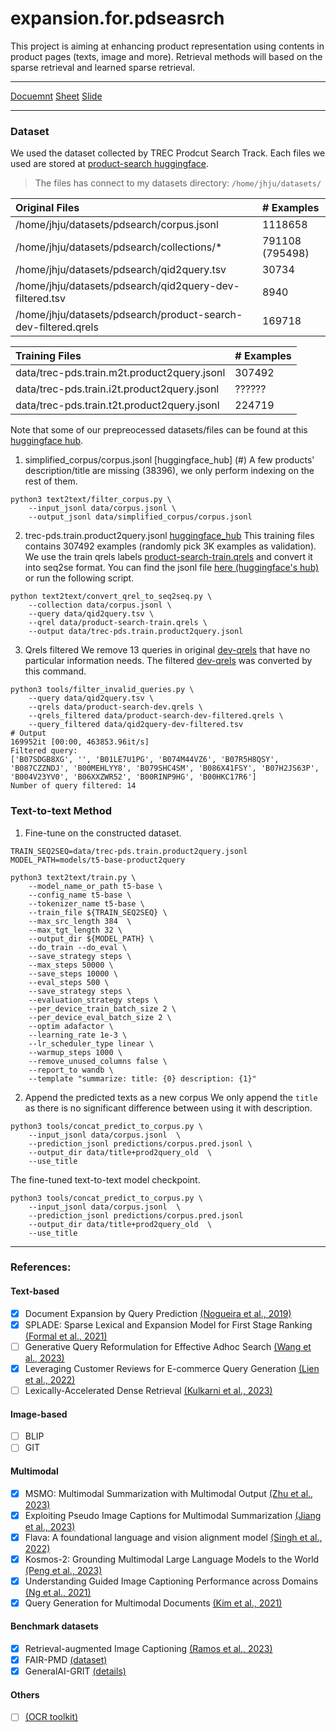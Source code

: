 # expansion.for.pdseasrch

This project is aiming at enhancing product representation using contents in product pages (texts, image and more). 
Retrieval methods will based on the sparse retrieval and learned sparse retrieval.

---
[Docuemnt](https://docs.google.com/document/d/1KxX3rIW7nBVcREkZ5GRUDD2ECPeXSthNUQLnxbSi464/edit?usp=sharing)
[Sheet](https://docs.google.com/spreadsheets/d/1exPfLltGaaf-4Xf3cw4eEhlh8fmouJjoWg4aZWtZDME/edit?usp=sharing)
[Slide](https://docs.google.com/presentation/d/1INviUYGwyGmfDqzhgTnfemRisEd8CJQTWcpVL0pPFXA/edit?usp=sharing)

---
### Dataset
We used the dataset collected by TREC Prodcut Search Track. 
Each files we used are stored at [product-search huggingface](https://huggingface.co/trec-product-search). 
> The files has connect to my datasets directory: `/home/jhju/datasets/`

| Original Files                                          | \# Examples       |
|:------------------------------------------------------- |:------------------|
| /home/jhju/datasets/pdsearch/corpus.jsonl               | 1118658           |
| /home/jhju/datasets/pdsearch/collections/\*             | 791108 (795498)   |
| /home/jhju/datasets/pdsearch/qid2query.tsv              | 30734             |
| /home/jhju/datasets/pdsearch/qid2query-dev-filtered.tsv | 8940              |
| /home/jhju/datasets/pdsearch/product-search-dev-filtered.qrels | 169718     |

| Training Files                             | \# Examples |
|:-------------------------------------------|:------------|
| data/trec-pds.train.m2t.product2query.jsonl| 307492      |
| data/trec-pds.train.i2t.product2query.jsonl| ??????      |
| data/trec-pds.train.t2t.product2query.jsonl| 224719      |


Note that some of our prepreocessed datasets/files can be found at this [huggingface hub](https://huggingface.co/datasets/DylanJHJ/pds2023/tree/main).

1. simplified_corpus/corpus.jsonl [huggingface_hub] (#) 
A few products' description/title are missing (38396), we only perform indexing on the rest of them.
```
python3 text2text/filter_corpus.py \
    --input_jsonl data/corpus.jsonl \
    --output_jsonl data/simplified_corpus/corpus.jsonl
```

2. trec-pds.train.product2query.jsonl [huggingface_hub](#)
This training files contains 307492 examples (randomly pick 3K examples as validation). We use the train qrels labels [product-search-train.qrels](#) and convert it into seq2se format. You can find the jsonl file [here (huggingface's hub)](#) or run the following script.
```
python text2text/convert_qrel_to_seq2seq.py \
    --collection data/corpus.jsonl \
    --query data/qid2query.tsv \
    --qrel data/product-search-train.qrels \
    --output data/trec-pds.train.product2query.jsonl
```

3. Qrels filtered
We remove 13 queries in original [dev-qrels](data/product-search-dev.qrels) that have no particular information needs. 
The filtered [dev-qrels](data/product-search-filtered-dev.qrels) was converted by this command.
```
python3 tools/filter_invalid_queries.py \
    --query data/qid2query.tsv \
    --qrels data/product-search-dev.qrels \
    --qrels_filtered data/product-search-dev-filtered.qrels \
    --query_filtered data/qid2query-dev-filtered.tsv
# Output
169952it [00:00, 463853.96it/s]
Filtered query:
['B07SDGB8XG', '', 'B01LE7U1PG', 'B074M44VZ6', 'B07R5H8QSY', 'B087CZZNDJ', 'B00MEHLYY8', 'B079SHC4SM', 'B086X41FSY', 'B07H2JS63P', 'B004V23YV0', 'B06XXZWR52', 'B00RINP9HG', 'B00HKC17R6']
Number of query filtered: 14
```

### Text-to-text Method

1. Fine-tune on the constructed dataset.
```
TRAIN_SEQ2SEQ=data/trec-pds.train.product2query.jsonl
MODEL_PATH=models/t5-base-product2query 

python3 text2text/train.py \
    --model_name_or_path t5-base \
    --config_name t5-base \
    --tokenizer_name t5-base \
    --train_file ${TRAIN_SEQ2SEQ} \
    --max_src_length 384  \
    --max_tgt_length 32 \
    --output_dir ${MODEL_PATH} \
    --do_train --do_eval \
    --save_strategy steps \
    --max_steps 50000 \
    --save_steps 10000 \
    --eval_steps 500 \
    --save_strategy steps \
    --evaluation_strategy steps \
    --per_device_train_batch_size 2 \
    --per_device_eval_batch_size 2 \
    --optim adafactor \
    --learning_rate 1e-3 \
    --lr_scheduler_type linear \
    --warmup_steps 1000 \
    --remove_unused_columns false \
    --report_to wandb \
    --template "summarize: title: {0} description: {1}"
```
2. Append the predicted texts as a new corpus
We only append the `title` as there is no significant difference between using it with description.
```
python3 tools/concat_predict_to_corpus.py \
    --input_jsonl data/corpus.jsonl  \
    --prediction_jsonl predictions/corpus.pred.jsonl \
    --output_dir data/title+prod2query_old  \ 
    --use_title 
```

The fine-tuned text-to-text model checkpoint.
```
python3 tools/concat_predict_to_corpus.py \
    --input_jsonl data/corpus.jsonl  \
    --prediction_jsonl predictions/corpus.pred.jsonl 
    --output_dir data/title+prod2query_old  \ 
    --use_title 
```
---
### References:

#### Text-based
- [x] Document Expansion by Query Prediction [(Nogueira et al., 2019)](https://arxiv.org/abs/1904.08375)
- [x] SPLADE: Sparse Lexical and Expansion Model for First Stage Ranking [(Formal et al., 2021)](https://arxiv.org/pdf/2308.00415.pdf)
- [ ] Generative Query Reformulation for Effective Adhoc Search [(Wang et al., 2023)](https://arxiv.org/pdf/2308.00415.pdf)
- [x] Leveraging Customer Reviews for E-commerce Query Generation [(Lien et al., 2022)](https://assets.amazon.science/34/e3/a29bde1d44ca9b4252c38a69459c/leveraging-customer-reviews-for-e-commerce-query-generation.pdf)
- [ ] Lexically-Accelerated Dense Retrieval [(Kulkarni et al., 2023)](https://dl.acm.org/doi/pdf/10.1145/3539618.3591715) 

#### Image-based 
- [ ] BLIP
- [ ] GIT 

#### Multimodal
- [x] MSMO: Multimodal Summarization with Multimodal Output [(Zhu et al., 2023)](https://aclanthology.org/D18-1448.pdf)
- [x] Exploiting Pseudo Image Captions for Multimodal Summarization [(Jiang et al., 2023)](https://arxiv.org/pdf/2305.05496.pdf)
- [x] Flava: A foundational language and vision alignment model [(Singh et al., 2022)](https://arxiv.org/abs/2112.04482)
- [x] Kosmos-2: Grounding Multimodal Large Language Models to the World [(Peng et al., 2023)](https://arxiv.org/abs/2306.14824)
- [x] Understanding Guided Image Captioning Performance across Domains [(Ng et al., 2021)](https://arxiv.org/abs/2012.02339)
- [x] Query Generation for Multimodal Documents [(Kim et al., 2021)](https://aclanthology.org/2021.eacl-main.54/)

#### Benchmark datasets
- [x] Retrieval-augmented Image Captioning [(Ramos et al., 2023)](https://arxiv.org/pdf/2302.08268.pdf)
- [x] FAIR-PMD [(dataset)](https://huggingface.co/datasets/facebook/pmd)
- [x] GeneralAI-GRIT [(details)](https://github.com/microsoft/unilm/tree/master/kosmos-2)

#### Others
- [ ] [(OCR toolkit)](https://github.com/PaddlePaddle/PaddleOCR?fbclid=IwAR0ZHQCfhph9HipDFDtaoozOhcNlrOOSQIExywJTsR9M8BTwbX4A3WPcuKY)

